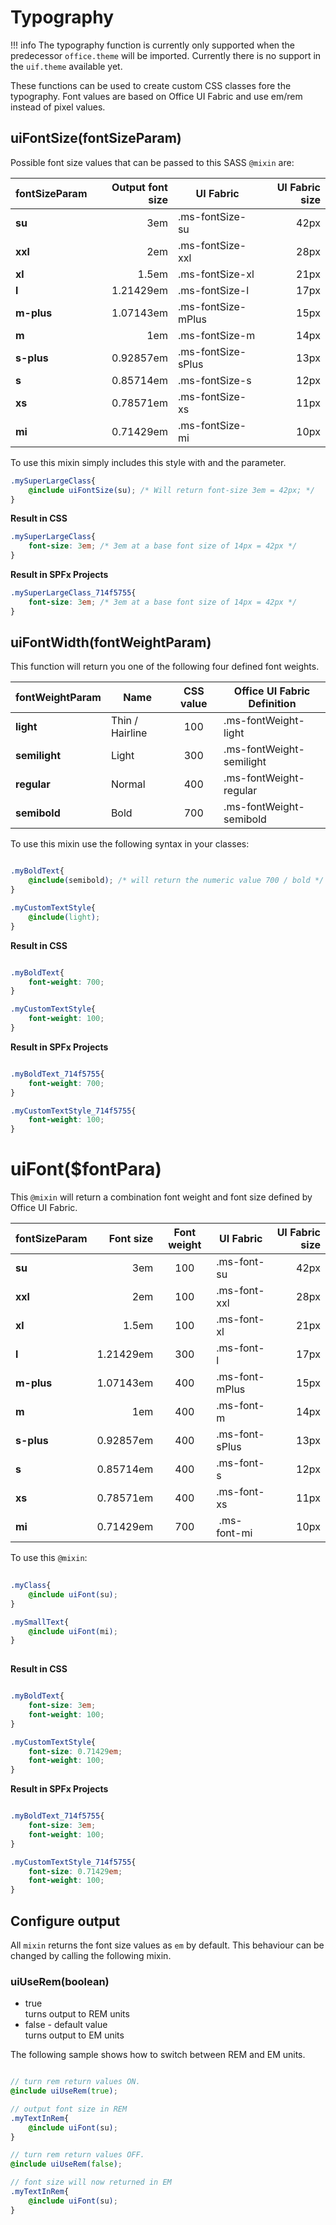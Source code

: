 # Typography

!!! info
     The typography function is currently only supported when the predecessor `office.theme` will be imported. Currently there is no support in the `uif.theme` available yet.

These functions can be used to create custom CSS classes fore the typography. Font values are based on Office UI Fabric and use em/rem instead of pixel values.

## uiFontSize(fontSizeParam)
Possible font size values that can be passed to this SASS `@mixin` are:

| fontSizeParam | Output font size | UI Fabric | UI Fabric size |
| ------------- | -----:| ------------- | ----:|
| **su**      | 3em | .ms-fontSize-su  | 42px |
| **xxl**     | 2em | .ms-fontSize-xxl | 28px |
| **xl**      | 1.5em | .ms-fontSize-xl  | 21px |
| **l**       | 1.21429em | .ms-fontSize-l | 17px |
| **m-plus**  | 1.07143em | .ms-fontSize-mPlus | 15px |
| **m**       | 1em | .ms-fontSize-m | 14px |
| **s-plus**  | 0.92857em | .ms-fontSize-sPlus | 13px |
| **s**       | 0.85714em | .ms-fontSize-s | 12px |
| **xs**      | 0.78571em | .ms-fontSize-xs | 11px |
| **mi**      | 0.71429em | .ms-fontSize-mi | 10px |

To use this mixin simply includes this style with and the parameter.

```scss
.mySuperLargeClass{
    @include uiFontSize(su); /* Will return font-size 3em = 42px; */
}
```

**Result in CSS**

```scss
.mySuperLargeClass{
    font-size: 3em; /* 3em at a base font size of 14px = 42px */
}
```

**Result in SPFx Projects**

```css
.mySuperLargeClass_714f5755{
    font-size: 3em; /* 3em at a base font size of 14px = 42px */
}
```

## uiFontWidth(fontWeightParam)
This function will return you one of the following four defined font weights.

| fontWeightParam | Name | CSS value | Office UI Fabric Definition |
| ------------- | ----- |:-------------:| ---- |
| **light**      | Thin / Hairline | 100  | .ms-fontWeight-light |
| **semilight**  | Light           | 300  | .ms-fontWeight-semilight |
| **regular**    | Normal | 400  | .ms-fontWeight-regular  |
| **semibold**   | Bold   | 700  | .ms-fontWeight-semibold |

To use this mixin use the following syntax in your classes:

```scss

.myBoldText{
    @include(semibold); /* will return the numeric value 700 / bold */
}

.myCustomTextStyle{
	@include(light);
}

```

**Result in CSS**

```scss

.myBoldText{
    font-weight: 700;
}

.myCustomTextStyle{
    font-weight: 100;
}

```

**Result in SPFx Projects**

```css

.myBoldText_714f5755{
    font-weight: 700;
}

.myCustomTextStyle_714f5755{
    font-weight: 100;
}

```

# uiFont($fontPara)
This `@mixin` will return a combination font weight and font size defined by Office UI Fabric.

| fontSizeParam | Font size | Font weight | UI Fabric | UI Fabric size |
| ------------- | -----:|:----:| ------------- | ----:|
| **su**      | 3em | 100 | .ms-font-su  | 42px |
| **xxl**     | 2em | 100 | .ms-font-xxl | 28px |
| **xl**      | 1.5em | 100 | .ms-font-xl  | 21px |
| **l**       | 1.21429em | 300 | .ms-font-l | 17px |
| **m-plus**  | 1.07143em | 400 |.ms-font-mPlus | 15px |
| **m**       | 1em | 400 |.ms-font-m | 14px |
| **s-plus**  | 0.92857em | 400 | .ms-font-sPlus | 13px |
| **s**       | 0.85714em | 400 | .ms-font-s | 12px |
| **xs**      | 0.78571em | 400 | .ms-font-xs | 11px |
| **mi**      | 0.71429em | 700 | .ms-font-mi | 10px |

To use this `@mixin`:

```scss
	
.myClass{
    @include uiFont(su);
}

.mySmallText{
	@include uiFont(mi);
}
	
```

**Result in CSS**

```css

.myBoldText{
    font-size: 3em;
    font-weight: 100;
}

.myCustomTextStyle{
	font-size: 0.71429em;
    font-weight: 100;
}

```

**Result in SPFx Projects**

```css

.myBoldText_714f5755{
    font-size: 3em;
    font-weight: 100;
}

.myCustomTextStyle_714f5755{
	font-size: 0.71429em;
    font-weight: 100;
}

```

## Configure output
All `mixin` returns the font size values as `em` by default. This behaviour can be changed by calling the following mixin.

### uiUseRem(boolean)

* true  
turns output to REM units
* false - default value  
turns output to EM units

The following sample shows how to switch between REM and EM units.

```scss

// turn rem return values ON.
@include uiUseRem(true);

// output font size in REM
.myTextInRem{
	@include uiFont(su);
}

// turn rem return values OFF.
@include uiUseRem(false);

// font size will now returned in EM
.myTextInRem{
	@include uiFont(su);
}

```




